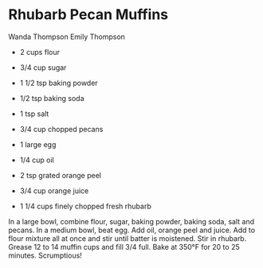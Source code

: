 # Rhubarb Pecan Muffins

Wanda Thompson
Emily Thompson

- 2 cups flour
- 3/4 cup sugar
- 1 1/2 tsp baking powder
- 1/2 tsp baking soda
- 1 tsp salt
- 3/4 cup chopped pecans

- 1 large egg
- 1/4 cup oil
- 2 tsp grated orange peel
- 3/4 cup orange juice
- 1 1/4 cups finely chopped fresh rhubarb

In a large bowl, combine flour, sugar, baking powder, baking soda, salt and pecans. In a medium bowl, beat egg. Add oil, orange peel and juice.  Add to flour mixture all at once and stir until batter is moistened. Stir in rhubarb. Grease 12 to 14 muffin cups and fill 3/4 full. Bake at 350°F for 20 to 25 minutes. Scrumptious!